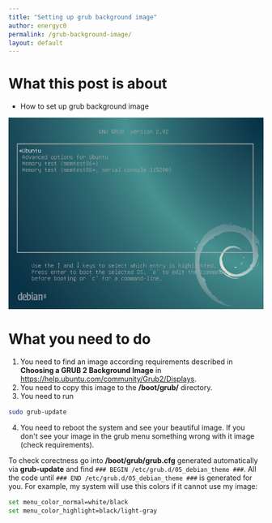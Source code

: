 ```yaml
---
title: "Setting up grub background image"
author: energyc0
permalink: /grub-background-image/
layout: default
---
```


# What this post is about
+ How to set up grub background image

![Background image example](/assets/grub-background-img.png)

# What you need to do
1. You need to find an image according requirements described in **Choosing a GRUB 2 Background Image** in <https://help.ubuntu.com/community/Grub2/Displays>.
2. You need to copy this image to the **/boot/grub/** directory.
3. You need to run
```bash
sudo grub-update
```
4. You need to reboot the system and see your beautiful image. If you don't see your image in the grub menu something wrong with it image (check requirements).

To check corectness go into **/boot/grub/grub.cfg** generated automatically via **grub-update** and find ```### BEGIN /etc/grub.d/05_debian_theme ###```. All the code until ```### END /etc/grub.d/05_debian_theme ###``` is generated for you. For example, my system will use this colors if it cannot use my image:
```bash
set menu_color_normal=white/black
set menu_color_highlight=black/light-gray
``` 
